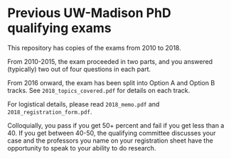 # Previous UW-Madison PhD qualifying exams

This repository has copies of the exams from 2010 to 2018.

From 2010-2015, the exam proceeded in two parts, and you answered (typically) two out of four questions in each part.

From 2016 onward, the exam has been split into Option A and Option B tracks. See `2018_topics_covered.pdf` for details on each track.

For logistical details, please read `2018_memo.pdf` and `2018_registration_form.pdf`.

Colloquially, you pass if you get 50+ percent and fail if you get less than a 40. If you get between 40-50, the qualifying committee discusses your case and the professors you name on your registration sheet have the opportunity to speak to your ability to do research.


